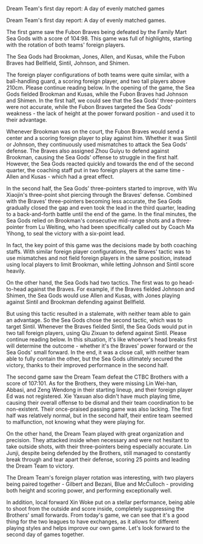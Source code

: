 # 
Dream Team's first day report: A day of evenly matched games 
 
Dream Team's first day report: A day of evenly matched games.

The first game saw the Fubon Braves being defeated by the Family Mart Sea Gods with a score of 104:98. This game was full of highlights, starting with the rotation of both teams' foreign players.

The Sea Gods had Brookman, Jones, Allen, and Kusas, while the Fubon Braves had Bellfield, Sintil, Johnson, and Shimen.

The foreign player configurations of both teams were quite similar, with a ball-handling guard, a scoring foreign player, and two tall players above 210cm. Please continue reading below. In the opening of the game, the Sea Gods fielded Brookman and Kusas, while the Fubon Braves had Johnson and Shimen. In the first half, we could see that the Sea Gods' three-pointers were not accurate, while the Fubon Braves targeted the Sea Gods' weakness - the lack of height at the power forward position - and used it to their advantage.

Whenever Brookman was on the court, the Fubon Braves would send a center and a scoring foreign player to play against him. Whether it was Sintil or Johnson, they continuously used mismatches to attack the Sea Gods' defense. The Braves also assigned Zhou Guiyu to defend against Brookman, causing the Sea Gods' offense to struggle in the first half. However, the Sea Gods reacted quickly and towards the end of the second quarter, the coaching staff put in two foreign players at the same time - Allen and Kusas - which had a great effect.

In the second half, the Sea Gods' three-pointers started to improve, with Wu Xiaojin's three-point shot piercing through the Braves' defense. Combined with the Braves' three-pointers becoming less accurate, the Sea Gods gradually closed the gap and even took the lead in the third quarter, leading to a back-and-forth battle until the end of the game. In the final minutes, the Sea Gods relied on Brookman's consecutive mid-range shots and a three-pointer from Lu Weiting, who had been specifically called out by Coach Ma Yihong, to seal the victory with a six-point lead.

In fact, the key point of this game was the decisions made by both coaching staffs. With similar foreign player configurations, the Braves' tactic was to use mismatches and not field foreign players in the same position, instead using local players to limit Brookman, while letting Johnson and Sintil score heavily.

On the other hand, the Sea Gods had two tactics. The first was to go head-to-head against the Braves. For example, if the Braves fielded Johnson and Shimen, the Sea Gods would use Allen and Kusas, with Jones playing against Sintil and Brookman defending against Bellfield.

But using this tactic resulted in a stalemate, with neither team able to gain an advantage. So the Sea Gods chose the second tactic, which was to target Sintil. Whenever the Braves fielded Sintil, the Sea Gods would put in two tall foreign players, using Qiu Zixuan to defend against Sintil. Please continue reading below. In this situation, it's like whoever's head breaks first will determine the outcome - whether it's the Braves' power forward or the Sea Gods' small forward. In the end, it was a close call, with neither team able to fully contain the other, but the Sea Gods ultimately secured the victory, thanks to their improved performance in the second half.

The second game saw the Dream Team defeat the CTBC Brothers with a score of 107:101. As for the Brothers, they were missing Lin Wei-han, Abbasi, and Zeng Wendong in their starting lineup, and their foreign player Ed was not registered. Xie Yaxuan also didn't have much playing time, causing their overall offense to be dismal and their team coordination to be non-existent. Their once-praised passing game was also lacking. The first half was relatively normal, but in the second half, their entire team seemed to malfunction, not knowing what they were playing for.

On the other hand, the Dream Team played with great organization and precision. They attacked inside when necessary and were not hesitant to take outside shots, with their three-pointers being especially accurate. Lin Junji, despite being defended by the Brothers, still managed to constantly break through and tear apart their defense, scoring 25 points and leading the Dream Team to victory.

The Dream Team's foreign player rotation was interesting, with two players being paired together - Gilbert and Bezani, Blue and McCulloch - providing both height and scoring power, and performing exceptionally well.

In addition, local forward Xin Woke put on a stellar performance, being able to shoot from the outside and score inside, completely suppressing the Brothers' small forwards. From today's game, we can see that it's a good thing for the two leagues to have exchanges, as it allows for different playing styles and helps improve our own game. Let's look forward to the second day of games together.
